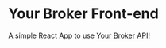 # **Your Broker Front-end**

A simple React App to use [Your Broker API](https://your-broker.herokuapp.com/docs)!